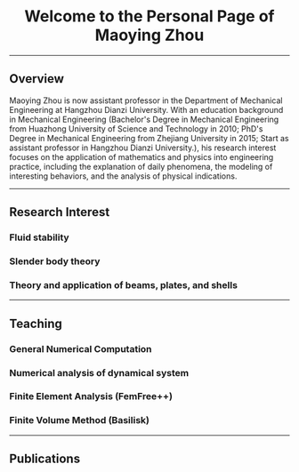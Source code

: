 # <center> Welcome to the Personal Page of Maoying Zhou </center>

---

## Overview

Maoying Zhou is now assistant professor in the Department of Mechanical
Engineering at Hangzhou Dianzi University. With an education background
in Mechanical Engineering (Bachelor's Degree in Mechanical Engineering
from Huazhong University of Science and Technology in 2010; PhD's Degree
in Mechanical Engineering from Zhejiang University in 2015; Start as
assistant professor in Hangzhou Dianzi University.), his research interest
focuses on the application of mathematics and physics into engineering 
practice, including the explanation of daily phenomena, the modeling of 
interesting behaviors, and the analysis of physical indications.


---
## Research Interest


### Fluid stability

### Slender body theory

### Theory and application of beams, plates, and shells 


---
## Teaching

### General Numerical Computation


### Numerical analysis of dynamical system


### Finite Element Analysis (FemFree++)


### Finite Volume Method (Basilisk)


---
## Publications


[deploy]: user-guide/deploying-your-docs/
[mkdocs]: user-guide/styling-your-docs/#mkdocs
[readthedocs]: user-guide/styling-your-docs/#readthedocs
[MkDocs wiki]: https://github.com/mkdocs/mkdocs/wiki/MkDocs-Themes
[build your own]: user-guide/custom-themes/
[Amazon S3]: https://docs.aws.amazon.com/AmazonS3/latest/dev/WebsiteHosting.html
[get-pip.py]: https://bootstrap.pypa.io/get-pip.py
[nav]: user-guide/configuration/#nav
[discussion group]: https://groups.google.com/forum/#!forum/mkdocs
[GitHub issues]: https://github.com/mkdocs/mkdocs/issues
[GitHub project pages]: https://help.github.com/articles/creating-project-pages-manually/
[pip]: https://pip.readthedocs.io/en/stable/installing/
[Python]: https://www.python.org/
[site_name]: user-guide/configuration/#site_name
[theme]: user-guide/configuration/#theme
